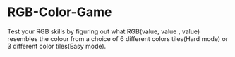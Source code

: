 # RGB-Color-Game

Test your RGB skills by figuring out what RGB(value, value , value) resembles the colour from a choice of 6 different colors tiles(Hard mode) or 3 different color tiles(Easy mode). 
